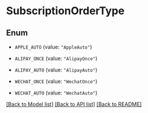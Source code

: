 # SubscriptionOrderType

## Enum


* `APPLE_AUTO` (value: `"AppleAuto"`)

* `ALIPAY_ONCE` (value: `"AlipayOnce"`)

* `ALIPAY_AUTO` (value: `"AlipayAuto"`)

* `WECHAT_ONCE` (value: `"WechatOnce"`)

* `WECHAT_AUTO` (value: `"WechatAuto"`)


[[Back to Model list]](../README.md#documentation-for-models) [[Back to API list]](../README.md#documentation-for-api-endpoints) [[Back to README]](../README.md)


